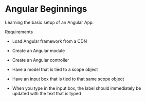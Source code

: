 # Angular Beginnings

Learning the basic setup of an Angular App.

Requirements

- Load Angular framework from a CDN

- Create an Angular module

- Create an Angular controller

- Have a model that is tied to a scope object

- Have an input box that is tied to that same scope object

- When you type in the input box, the label should immediately be updated with the text that is typed